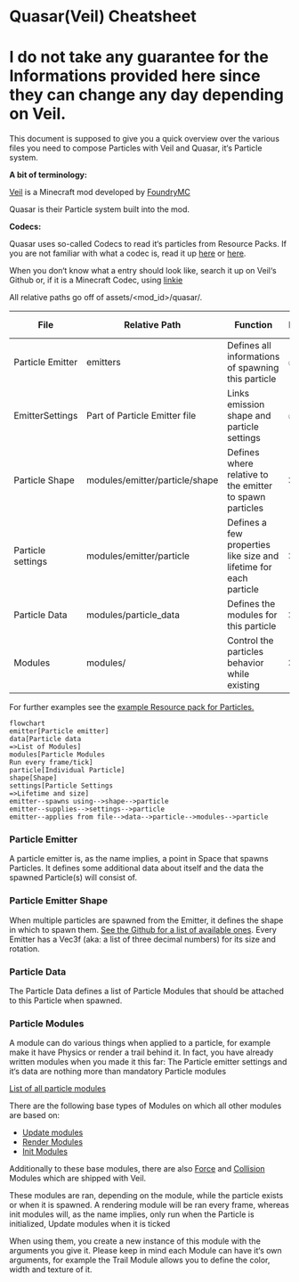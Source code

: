 # Quasar(Veil) Cheatsheet

# **I do not take any guarantee for the Informations provided here since they can change any day depending on Veil.**

This document is supposed to give you a quick overview over the various files you need to compose Particles with Veil and Quasar, it‘s Particle system.

**A bit of terminology:**

[Veil](https://github.com/foundryMC/veil) is a Minecraft mod developed by [FoundryMC](https://github.com/foundryMC)

Quasar is their Particle system built into the mod.

**Codecs:**

Quasar uses so-called Codecs to read it‘s particles from Resource Packs. If you are not familiar with what a codec is, read it up [here](https://gist.github.com/Drullkus/1bca3f2d7f048b1fe03be97c28f87910) or [h](https://gist.github.com/Drullkus/1bca3f2d7f048b1fe03be97c28f87910#quick-crash-course-with-codecs)[ere](https://fabric.moddedmc.wiki/misc-topics/codecs).

When you don‘t know what a entry should look like, search it up on Veil‘s Github or, if it is a Minecraft Codec, using [linkie](https://linkie.shedaniel.dev/mappings?namespace=mojang_raw&version=1.20.1&search=&translateMode=none)

All relative paths go off of assets/<mod_id>/quasar/.

| File | Relative Path | Function | Required? | Link to Specification |
| --- | --- | --- | --- | --- |
| Particle Emitter | emitters | Defines all informations of spawning this particle | ✅ | [Github](https://github.com/FoundryMC/Veil/blob/a24b70de8c44775da20b0d51df56b601691f8ce8/Common/src/main/java/foundry/veil/api/quasar/data/ParticleEmitterData.java#L27) |
| EmitterSettings | Part of Particle Emitter file | Links emission shape and particle settings | ✅ | [Github](https://github.com/FoundryMC/Veil/blob/a24b70de8c44775da20b0d51df56b601691f8ce8/Common/src/main/java/foundry/veil/api/quasar/data/EmitterSettings.java#L11) |
| Particle Shape | modules/emitter/particle/shape | Defines where relative to the emitter to spawn particles | ❌ | [Github](https://github.com/FoundryMC/Veil/tree/1.20/Common/src/main/java/foundry/veil/api/quasar/emitters/shape) |
| Particle settings | modules/emitter/particle | Defines a few properties like size and lifetime for each particle | ❌ | [Github](https://github.com/FoundryMC/Veil/blob/a24b70de8c44775da20b0d51df56b601691f8ce8/Common/src/main/java/foundry/veil/api/quasar/data/ParticleSettings.java#L26) |
| Particle Data | modules/particle_data | Defines the modules for this particle | ❌ | [Github](https://github.com/FoundryMC/Veil/blob/36e50a54ac924ddeae4caf650c767e7c1175f10f/Common/src/main/java/foundry/veil/api/quasar/data/QuasarParticleData.java#L52) |
| Modules | modules/ | Control the particles behavior while existing | ❌ | [Github](https://github.com/FoundryMC/Veil/tree/36e50a54ac924ddeae4caf650c767e7c1175f10f/Common/src/main/java/foundry/veil/api/quasar/data/module) |

For further examples see the [example Resource pack for Particles.](https://github.com/FoundryMC/Veil/tree/1.20/Common/src/main/resources/resourcepacks/test_particles/assets/veil/quasar)

```mermaid
flowchart
emitter[Particle emitter]
data[Particle data
=>List of Modules]
modules[Particle Modules
Run every frame/tick]
particle[Individual Particle]
shape[Shape]
settings[Particle Settings
=>Lifetime and size]
emitter--spawns using-->shape-->particle
emitter--supplies-->settings-->particle
emitter--applies from file-->data-->particle-->modules-->particle

```

### Particle Emitter

A particle emitter is, as the name implies, a point in Space that spawns Particles. It defines some additional data about itself and the data the spawned Particle(s) will consist of.

### Particle Emitter Shape

When multiple particles are spawned from the Emitter, it defines the shape in which to spawn them. [See the Github for a list of available ones](https://github.com/FoundryMC/Veil/tree/1.20/Common/src/main/java/foundry/veil/api/quasar/emitters/shape). Every Emitter has a Vec3f (aka: a list of three decimal numbers) for its size and rotation.

### Particle Data

The Particle Data defines a list of Particle Modules that should be attached to this Particle when spawned. 

### Particle Modules

A module can do various things when applied to a particle, for example make it have Physics or render a trail behind it. In fact, you have already written modules when you made it this far: The Particle emitter settings and it‘s data are nothing more than mandatory Particle modules

[List of all particle modules](https://github.com/FoundryMC/Veil/tree/1.20/Common/src/main/java/foundry/veil/api/quasar/data/module)

There are the following base types of Modules on which all other modules are based on:

- [Update modules](https://github.com/FoundryMC/Veil/tree/1.20/Common/src/main/java/foundry/veil/api/quasar/data/module/update)
- [Render Modules](https://github.com/FoundryMC/Veil/tree/1.20/Common/src/main/java/foundry/veil/api/quasar/data/module/render)
- [Init Modules](https://github.com/FoundryMC/Veil/tree/1.20/Common/src/main/java/foundry/veil/api/quasar/data/module/init)

Additionally to these base modules, there are also [Force](https://github.com/FoundryMC/Veil/tree/1.20/Common/src/main/java/foundry/veil/api/quasar/data/module/force) and [Collision](https://github.com/FoundryMC/Veil/tree/1.20/Common/src/main/java/foundry/veil/api/quasar/data/module/collision) Modules which are shipped with Veil.

These modules are ran, depending on the module, while the particle exists or when it is spawned. A rendering module will be ran every frame, whereas init modules will, as the name implies, only run when the Particle is initialized, Update modules when it is ticked

When using them, you create a new instance of this module with the arguments you give it. Please keep in mind each Module can have it‘s own arguments, for example the Trail Module allows you to define the color, width and texture of it.
